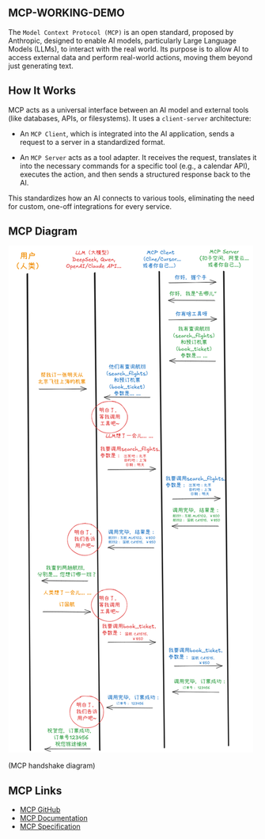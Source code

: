 ## MCP-WORKING-DEMO

The `Model Context Protocol (MCP)` is an open standard, proposed by Anthropic, designed to enable AI models, particularly Large Language Models (LLMs), to interact with the real world. Its purpose is to allow AI to access external data and perform real-world actions, moving them beyond just generating text.


## How It Works

MCP acts as a universal interface between an AI model and external tools (like databases, APIs, or filesystems). It uses a `client-server` architecture:

- An `MCP Client`, which is integrated into the AI application, sends a request to a server in a standardized format.

- An `MCP Server` acts as a tool adapter. It receives the request, translates it into the necessary commands for a specific tool (e.g., a calendar API), executes the action, and then sends a structured response back to the AI.

This standardizes how an AI connects to various tools, eliminating the need for custom, one-off integrations for every service.


## MCP Diagram

![MCP Diagram](./resources/mcp.png)

(MCP handshake diagram)


## MCP Links

- [MCP GitHub](https://github.com/modelcontextprotocol)
- [MCP Documentation](https://modelcontextprotocol.io/docs/getting-started/intro)
- [MCP Specification](https://modelcontextprotocol.io/specification/2025-06-18)
